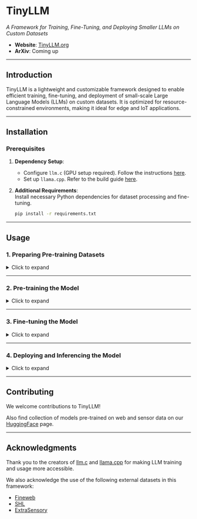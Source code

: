 # TinyLLM  
*A Framework for Training, Fine-Tuning, and Deploying Smaller LLMs on Custom Datasets*

- **Website**: [TinyLLM.org](https://tinyllm.org/)  
- **ArXiv**: Coming up 

---

## Introduction  
TinyLLM is a lightweight and customizable framework designed to enable efficient training, fine-tuning, and deployment of small-scale Large Language Models (LLMs) on custom datasets. It is optimized for resource-constrained environments, making it ideal for edge and IoT applications.

---

## Installation  

### Prerequisites  
1. **Dependency Setup**:  
   - Configure `llm.c` (GPU setup required). Follow the instructions [here](https://github.com/karpathy/llm.c/discussions/481).  
   - Set up `llama.cpp`. Refer to the build guide [here](https://github.com/VIS-WA/llama.cpp/blob/master/docs/build.md).  
   
2. **Additional Requirements**:  
   Install necessary Python dependencies for dataset processing and fine-tuning.  
   ```bash
   pip install -r requirements.txt
   ```

---

## Usage  

### 1. Preparing Pre-training Datasets  
<details>
<summary>Click to expand</summary>

1. Navigate to the datasets folder:  
   ```bash
   cd Datasets/
   ```

2. Tokenize datasets using `encode.py`:  
   - Supports user's private custom data (in CSV format) or datasets hosted on HuggingFace.  
   - By default, the script processes Fineweb (10 Billion tokens variant, auto-downloaded) and SHL (IoT sensor dataset).
   - Download SHL dataset following the instructions [here](https://github.com/weiserlab/TinyLLM/tree/main/Datasets/SHL).
   - Change the `datasets_to_tokenize` parameter in `encode.py` appropriately to tokenise custom datasets (if any) to include them later in the pre-training process.  
   ```bash
   python encode.py
   ```

3. Rename tokenized datasets for clarity:  
   - Example: `Fineweb`, `SHL`.

4. Split datasets using `split.py`:  
   ```bash
   python split.py -d1 0.3 -d2 0.7 -o ./pretraining_data
   ```
   - Current defaults produce a dataset with 9 Billion tokens, with Training:Validation split in a 98:2 ratio with 100MB shards.
   - Adjust parameters if needed. Change the `dataset1_path` and `dataset1_path` to include other datasets. More than 2 datasets can be used too by simple modifications to the script.  
   - Note that the minimum number of tokens in training/ validation datasets would be in multiples of number of tokens present in a 100MB shard (~52M tokens). This means that the actual split ratio may vary slightly from the input ratio if the `TOTAL_TOKENS` is less i.e. ~5B range. The `CHUNK_SIZE` in `encode.py` can be reduced in such cases to get a more accurate split ratio.
   - If faced with memory constraints, reduce shard size from 100MB to 75MB or smaller.  
</details>

---

### 2. Pre-training the Model  

<details>
<summary>Click to expand</summary>
   
1. Navigate to the `llm.c` folder:  
   ```bash
   cd ../llm.c/
   ```

2. Begin pre-training with the following command:  
   ```bash
   ./train_gpt2cu \
       -i "Datasets/pretraining_data/train*.bin" \
       -j "Datasets/pretraining_data/val*.bin" \
       -o "custom_model" \
       -e "d12" \
       -b 64 -t 1024 \
       -d 524288 \
       -r 1 \
       -z 1 \
       -c 0.1 \
       -l 0.0006 \
       -q 0.0 \
       -u 700 \
       -n 10000 \
       -v 250 -s 20000 \
       -h 1
   ```

3. Flags::  
   - `-e`: Model depth (e.g., `d6`, `d8`, `d10`, `d12`). [Add parameter details here].  
   - `-o`: Output directory for the trained model.
   - use `-y 1` to resume from a last checkpoint (in the same input directory).
   - By default, the training happens for 1 epoch. To train for more epochs, use the `-x` flag.
   - For a full list of flags and descriptions, refer [here](https://github.com/karpathy/llm.c/blob/master/train_gpt2.cu#L1369) and [here](https://github.com/karpathy/llm.c/discussions/481).  

4. Export the model in HuggingFace-compatible format:  
   ```bash
   lf=$(ls custom_model/model_0*.bin | sort -V | tail -n 1) # Select the latest model
   python dev/eval/export_hf.py -i "$lf" -o "custom_model_hf"
   ```
</details>

---

### 3. Fine-tuning the Model 

<details>
<summary>Click to expand</summary>

1. Navigate to the `Fine-tune` folder:  
   ```bash
   cd ../Fine-tune/
   ```
2. Set the required parameters for fine-tuning in the corresponding model's parameter file (`p-{model}.txt`). Currently 3 models are supported: GPT-2 (custom), Llama-3 and Phi-3.

3. Run the fine-tuning script:  
   ```bash
    python master.py -d breathe \
    -m "../llm.c/custom_model_hf" \
    -n "gpt2" \
    -p "p-gpt.txt" | tee ft_output.log
   ```
   - `-d`: Dataset name (e.g., `breathe`, `shl`, `fineweb`).
   - `-m`: Path to the pre-trained model.
   - `-n`: Model name (e.g., `gpt2`, `llama`, `phi`).
   - `-p`: Parameter file for the model. (Check and chage this)

- View the loss plot directly in the terminal or in the `results/{model}/{dataset}/` directory. To view in the terminal,
```bash
cat results/{model}/{dataset}/loss.txt
```

- Note that the checkpoints can be removed later to save space.
(check for dataset names in the dataset section later)
(change default parameters in the parameter file if needed)
(add __pycache__ to gitignore)

- Copy the original tokenizer files into the fine-tuning directory.  
- [Add detailed fine-tuning steps here].  

</details>

---

### 4. Deploying and Inferencing the Model  

<details>
<summary>Click to expand</summary>

1. Convert the model to GGUF format.  
2. Optional: Quantize the model for optimized inference.  
3. [Add deployment steps here].

</details>

---

## Contributing  
We welcome contributions to TinyLLM!

Also find collection of models pre-trained on web and sensor data on our [HuggingFace](https://huggingface.co/TinyLLM) page. 

---

## Acknowledgments  
Thank you to the creators of [llm.c](https://github.com/karpathy/llm.c) and [llama.cpp](https://github.com/ggerganov/llama.cpp) for making LLM training and usage more accessible.  

We also acknowledge the use of the following external datasets in this framework:  
- [Fineweb](https://huggingface.co/datasets/HuggingFaceFW/fineweb)  
- [SHL](https://www.shl-dataset.org/)  
- [ExtraSensory](http://extrasensory.ucsd.edu/)  
